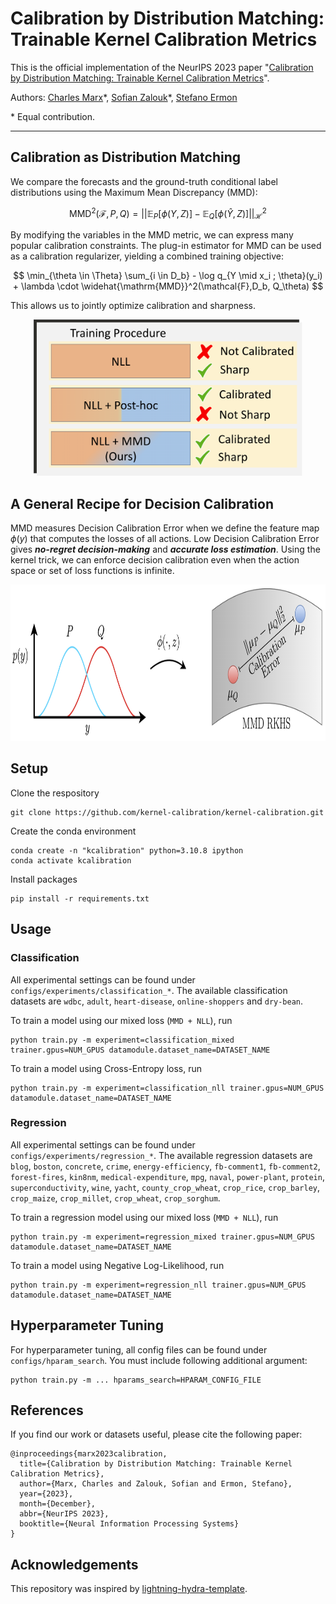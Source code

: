 # Calibration by Distribution Matching: Trainable Kernel Calibration Metrics

This is the official implementation of the NeurIPS 2023 paper "[Calibration by Distribution Matching: Trainable Kernel Calibration Metrics](https://arxiv.org/abs/2310.20211)".

Authors: [Charles Marx](https://charliemarx.github.io/)\*, [Sofian Zalouk](https://szalouk.github.io/)\*, [Stefano Ermon](https://cs.stanford.edu/~ermon/)

\* Equal contribution.

---

## Calibration as Distribution Matching

We compare the forecasts and the ground-truth conditional label distributions using the Maximum Mean Discrepancy (MMD):

$$ \mathrm{MMD}^2(\mathcal{F}, P, Q) = || \mathbb{E}_P  [ \phi(Y, Z) ] - \mathbb{E}_Q [ \phi(\widehat{Y}, Z)] ||^2 _{\mathcal{H}}$$ 

By modifying the variables in the MMD metric, we can express many popular calibration constraints. The plug-in estimator for MMD can be used as a calibration regularizer, yielding a combined training objective:

$$ \min_{\theta \in \Theta} \sum_{i \in D_b} - \log q_{Y \mid x_i ; \theta}(y_i) + \lambda \cdot \widehat{\mathrm{MMD}}^2(\mathcal{F},D_b, Q_\theta) $$

This allows us to jointly optimize calibration and sharpness.
<p align="center">
<img src="calibration_tradeoff.png" height="250" />
</p>

## A General Recipe for Decision Calibration

MMD measures Decision Calibration Error when we define the feature map $\phi(y)$ that computes the losses of all actions. Low Decision Calibration Error gives ***no-regret decision-making*** and ***accurate loss estimation***. Using the kernel trick, we can enforce decision calibration even when the action space or set of loss functions is infinite.

<p align="center">
<img src="kernel_calibration.png" height="250" />
</p>

## Setup

Clone the respository

```
git clone https://github.com/kernel-calibration/kernel-calibration.git
```

Create the conda environment

```
conda create -n "kcalibration" python=3.10.8 ipython
conda activate kcalibration
```

Install packages

``` 
pip install -r requirements.txt
```

## Usage

### Classification

All experimental settings can be found under `configs/experiments/classification_*`. The available classification datasets are `wdbc`, `adult`, `heart-disease`, `online-shoppers` and `dry-bean`.

To train a model using our mixed loss (`MMD + NLL`), run

```
python train.py -m experiment=classification_mixed trainer.gpus=NUM_GPUS datamodule.dataset_name=DATASET_NAME
```

To train a model using Cross-Entropy loss, run

```
python train.py -m experiment=classification_nll trainer.gpus=NUM_GPUS datamodule.dataset_name=DATASET_NAME
```

### Regression

All experimental settings can be found under `configs/experiments/regression_*`. The available regression datasets are `blog`, `boston`, `concrete`, `crime`, `energy-efficiency`, `fb-comment1`, `fb-comment2`, `forest-fires`, `kin8nm`, `medical-expenditure`, `mpg`, `naval`, `power-plant`, `protein`, `superconductivity`, `wine`, `yacht`, `county_crop_wheat`, `crop_rice`, `crop_barley`, `crop_maize`, `crop_millet`, `crop_wheat`, `crop_sorghum`.

To train a regression model using our mixed loss (`MMD + NLL`), run

```
python train.py -m experiment=regression_mixed trainer.gpus=NUM_GPUS datamodule.dataset_name=DATASET_NAME
```

To train a model using Negative Log-Likelihood, run

```
python train.py -m experiment=regression_nll trainer.gpus=NUM_GPUS datamodule.dataset_name=DATASET_NAME
```

## Hyperparameter Tuning
For hyperparameter tuning, all config files can be found under `configs/hparam_search`. You must include following additional argument:

```
python train.py -m ... hparams_search=HPARAM_CONFIG_FILE
```

## References
If you find our work or datasets useful, please cite the following paper:

```
@inproceedings{marx2023calibration,
  title={Calibration by Distribution Matching: Trainable Kernel Calibration Metrics},
  author={Marx, Charles and Zalouk, Sofian and Ermon, Stefano},
  year={2023},
  month={December},
  abbr={NeurIPS 2023},
  booktitle={Neural Information Processing Systems}
}
```

## Acknowledgements
This repository was inspired by [lightning-hydra-template](https://github.com/ashleve/lightning-hydra-template).
